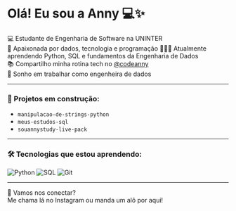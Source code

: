 # Olá! Eu sou a Anny 💻✨

💻 Estudante de Engenharia de Software na UNINTER  
🚀 Apaixonada por dados, tecnologia e programação
👩🏻‍💻 Atualmente aprendendo Python, SQL e fundamentos da Engenharia de Dados  
📚 Compartilho minha rotina tech no [@codeanny](https://www.instagram.com/codeanny)  
🌈 Sonho em trabalhar como engenheira de dados 

---

### 💼 Projetos em construção:
- `manipulacao-de-strings-python`
- `meus-estudos-sql`
- `souannystudy-live-pack`

---

### 🛠️ Tecnologias que estou aprendendo:
![Python](https://img.shields.io/badge/-Python-3776AB?style=flat&logo=python&logoColor=white)
![SQL](https://img.shields.io/badge/-SQL-4479A1?style=flat&logo=postgresql&logoColor=white)
![Git](https://img.shields.io/badge/-Git-F05032?style=flat&logo=git&logoColor=white)

---

💌 Vamos nos conectar?  
Me chama lá no Instagram ou manda um alô por aqui!
